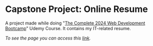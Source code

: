 # Capstone Project: Online Resume
A project made while doing "[The Complete 2024 Web Development Bootcamp](https://www.udemy.com/course/the-complete-web-development-bootcamp/)" Udemy Course. It contains my IT-related resume.

*To see the page you can access this [link](https://ciocolici.github.io/Capstone-Project/).*
